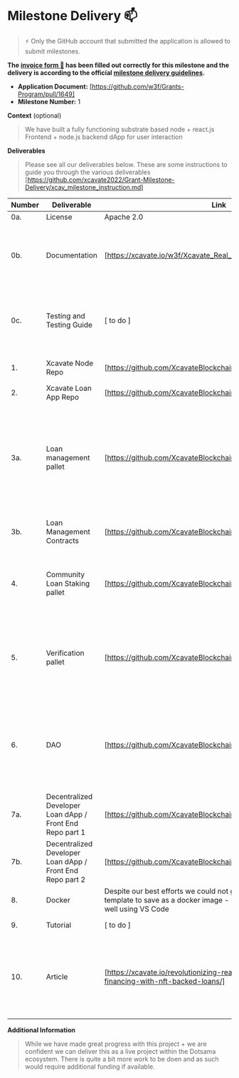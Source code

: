 # Milestone Delivery :mailbox:

> ⚡ Only the GitHub account that submitted the application is allowed to submit milestones. 

**The [invoice form :pencil:](https://docs.google.com/forms/d/e/1FAIpQLSfmNYaoCgrxyhzgoKQ0ynQvnNRoTmgApz9NrMp-hd8mhIiO0A/viewform) has been filled out correctly for this milestone and the delivery is according to the official [milestone delivery guidelines](https://github.com/w3f/Grants-Program/blob/master/docs/Support%20Docs/milestone-deliverables-guidelines.md).**  

* **Application Document:** [https://github.com/w3f/Grants-Program/pull/1649]
* **Milestone Number:** 1

**Context** (optional)
> We have built a fully functioning substrate based node + react.js Frontend + node.js backend dApp for user interaction

**Deliverables**
> Please see all our deliverables below. These are some instructions to guide you through the various deliverables [https://github.com/xcavate2022/Grant-Milestone-Delivery/xcav_milestone_instruction.md]


| Number | Deliverable | Link | Notes |
| ------------- | ------------- | ------------- |------------- |
| 0a.  | License | Apache 2.0 | 
| 0b.  | Documentation | [https://xcavate.io/w3f/Xcavate_Real_Estate_Lending_Process.jpg] | please see this high level process flow to give you a better understanding of the overall interactions |
| 0c. | Testing and Testing Guide | [ to do ] | A comprehenmsive video walking through all aspects of the loan process & functionality | 
| 1. | Xcavate Node Repo | [https://github.com/XcavateBlockchain/MarketplaceMVP_Substrate] | This is a fully functioning substrate node | 
| 2.  | Xcavate Loan App Repo | [https://github.com/XcavateBlockchain/MVP_Frontend] | Ink! Smart Contract | 
| 3a.  | Loan management pallet | [https://github.com/XcavateBlockchain/MarketplaceMVP_Substrate] | Actually called Community Loan Pallet - A percentage of all XCAV tokens will be deposited in an account, once minted, to facilitate all approved real estate developer loans  |
| 3b.  | Loan Management Contracts | [https://github.com/XcavateBlockchain/lending_protocol_contracts] | Ink! based contracts that interact with the contracts pallet  | 
| 4.  | Community Loan Staking pallet | [https://github.com/XcavateBlockchain/MarketplaceMVP_Substrate] | Community Loan Staking - This is its basic format... additional work is needed to make production ready  | 
| 5.  | Verification pallet | [https://github.com/XcavateBlockchain/kilt-credentials] | Not a pallet - It leverages the KILT protocol - going forward this will be a DID pallet that communicates with KILT via XCM  | 
| 6.  | DAO | [https://github.com/XcavateBlockchain/MarketplaceMVP_Substrate] | Our chain uses the SUDO pallet... this will continue until it has matured enough for the full community governance structure to be implemented  | 
| 7a.  | Decentralized Developer Loan dApp / Front End Repo part 1 | [https://github.com/XcavateBlockchain/MVP_Frontend] | React.js Frontend | 
| 7b.  | Decentralized Developer Loan dApp / Front End Repo part 2 | [https://github.com/XcavateBlockchain/MVP_Backend] | node.js Backend | 
| 8.  | Docker | Despite our best efforts we could not get the substrate node template to save as a docker image - however it works perfectly well using VS Code | 
| 9.  | Tutorial | [ to do ] | How to use the Xcavate network | 
| 10.  | Article | [https://xcavate.io/revolutionizing-real-estate-development-financing-with-nft-backed-loans/] | This blog article explores the revolutionalising aspect of utilising NFT backed Real Estate Development Loans  | 



**Additional Information**
> While we have made great progress with this project + we are confident we can deliver this as a live project within the Dotsama ecosystem. There is quite a bit more work to be doen and as such would require additional funding if available.
